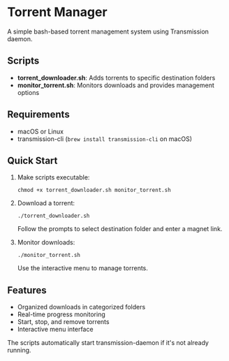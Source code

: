 # Torrent Manager

A simple bash-based torrent management system using Transmission daemon.

## Scripts

- **torrent_downloader.sh**: Adds torrents to specific destination folders
- **monitor_torrent.sh**: Monitors downloads and provides management options

## Requirements

- macOS or Linux
- transmission-cli (`brew install transmission-cli` on macOS)

## Quick Start

1. Make scripts executable:
   ```
   chmod +x torrent_downloader.sh monitor_torrent.sh
   ```

2. Download a torrent:
   ```
   ./torrent_downloader.sh
   ```
   Follow the prompts to select destination folder and enter a magnet link.

3. Monitor downloads:
   ```
   ./monitor_torrent.sh
   ```
   Use the interactive menu to manage torrents.

## Features

- Organized downloads in categorized folders
- Real-time progress monitoring
- Start, stop, and remove torrents
- Interactive menu interface

The scripts automatically start transmission-daemon if it's not already running.